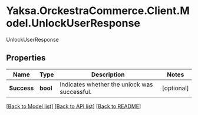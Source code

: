 # Yaksa.OrckestraCommerce.Client.Model.UnlockUserResponse
UnlockUserResponse

## Properties

Name | Type | Description | Notes
------------ | ------------- | ------------- | -------------
**Success** | **bool** | Indicates whether the unlock was successful. | [optional] 

[[Back to Model list]](../README.md#documentation-for-models) [[Back to API list]](../README.md#documentation-for-api-endpoints) [[Back to README]](../README.md)

